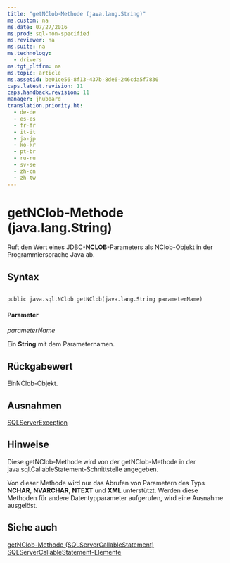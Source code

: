 ```yaml
---
title: "getNClob-Methode (java.lang.String)"
ms.custom: na
ms.date: 07/27/2016
ms.prod: sql-non-specified
ms.reviewer: na
ms.suite: na
ms.technology: 
  - drivers
ms.tgt_pltfrm: na
ms.topic: article
ms.assetid: be01ce56-8f13-437b-8de6-246cda5f7830
caps.latest.revision: 11
caps.handback.revision: 11
manager: jhubbard
translation.priority.ht: 
  - de-de
  - es-es
  - fr-fr
  - it-it
  - ja-jp
  - ko-kr
  - pt-br
  - ru-ru
  - sv-se
  - zh-cn
  - zh-tw
---
```

# getNClob-Methode (java.lang.String)
  Ruft den Wert eines JDBC\-**NCLOB**\-Parameters als NClob\-Objekt in der Programmiersprache Java ab.  
  
## Syntax  
  
```  
  
public java.sql.NClob getNClob(java.lang.String parameterName)  
```  
  
#### Parameter  
 *parameterName*  
  
 Ein **String** mit dem Parameternamen.  
  
## Rückgabewert  
 EinNClob\-Objekt.  
  
## Ausnahmen  
 [SQLServerException](../content/SQLServerException-Class.md)  
  
## Hinweise  
 Diese getNClob\-Methode wird von der getNClob\-Methode in der java.sql.CallableStatement\-Schnittstelle angegeben.  
  
 Von dieser Methode wird nur das Abrufen von Parametern des Typs **NCHAR**, **NVARCHAR**, **NTEXT** und **XML** unterstützt. Werden diese Methoden für andere Datentypparameter aufgerufen, wird eine Ausnahme ausgelöst.  
  
## Siehe auch  
 [getNClob-Methode &#40;SQLServerCallableStatement&#41;](../content/getNClob-Method--SQLServerCallableStatement-.md)   
 [SQLServerCallableStatement-Elemente](../content/SQLServerCallableStatement-Members.md)  
  
  